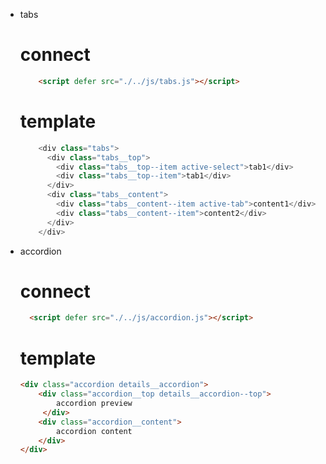 - tabs

    # connect
    ```html
        <script defer src="./../js/tabs.js"></script>
    ```
    
    # template
    ```js
        <div class="tabs">
          <div class="tabs__top">
            <div class="tabs__top--item active-select">tab1</div>
            <div class="tabs__top--item">tab1</div>
          </div>
          <div class="tabs__content">
            <div class="tabs__content--item active-tab">content1</div>
            <div class="tabs__content--item">content2</div>
          </div>
        </div>
    ```

- accordion

    # connect
    ```html
      <script defer src="./../js/accordion.js"></script>
    ```
    
    # template
    ```html
    <div class="accordion details__accordion">
        <div class="accordion__top details__accordion--top">
            accordion preview
         </div>
        <div class="accordion__content">
            accordion content
        </div>
    </div>
    ```

